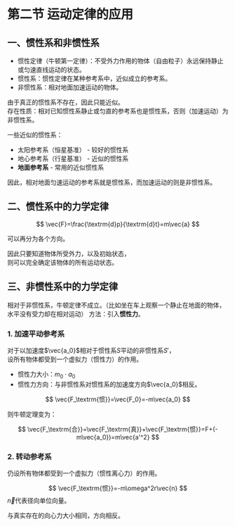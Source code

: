 # 第二节 运动定律的应用

## 一、惯性系和非惯性系

* 惯性定律（牛顿第一定律）：不受外力作用的物体（自由粒子）永远保持静止或匀速直线运动的状态。
* 惯性系：惯性定律在某种参考系中，近似成立的参考系。
* 非惯性系：相对地面加速运动的物体。

由于真正的惯性系不存在，因此只能近似。  
存在性质：相对已知惯性系静止或匀直的参考系也是惯性系，否则（加速运动）为非惯性系。

一些近似的惯性系：

* 太阳参考系（恒星基准） - 较好的惯性系
* 地心参考系（行星基准） - 近似的惯性系
* **地面参考系** - 常用的近似惯性系

因此，相对地面匀速运动的参考系就是惯性系，而加速运动的则是非惯性系。

## 二、惯性系中的力学定律

$$
\vec{F}=\frac{\textrm{d}p}{\textrm{d}t}=m\vec{a}
$$

可以再分为各个方向。

因此只要知道物体所受外力，以及初始状态，  
则可以完全确定该物体的所有运动状态。

## 三、非惯性系中的力学定律

相对于非惯性系，牛顿定律不成立。（比如坐在车上观察一个静止在地面的物体，水平没有受力却在相对运动）
方法：引入**惯性力**。

### 1. 加速平动参考系

对于以加速度$\vec{a_0}$相对于惯性系$S$平动的非惯性系$S'$，  
设所有物体都受到一个虚拟力（惯性力）的作用。

* 惯性力大小：$m_0\cdot a_0$
* 惯性力方向：与非惯性系对惯性系的加速度方向$\vec{a_0}$相反。

$$
\vec{F_\textrm{惯}}=\vec{F_0}=-m\vec{a_0}
$$

则牛顿定理变为：

$$
\vec{F_\textrm{合}}=\vec{F_\textrm{真}}+\vec{F_\textrm{惯}}=F+(-m\vec{a_0})=m\vec{a'^2}
$$

### 2. 转动参考系

仍设所有物体都受到一个虚拟力（惯性离心力）的作用。

$$
\vec{F_\textrm{惯}}=-m\omega^2r\vec{n}
$$
$\vec{n}$代表径向单位向量。

与真实存在的向心力大小相同，方向相反。
